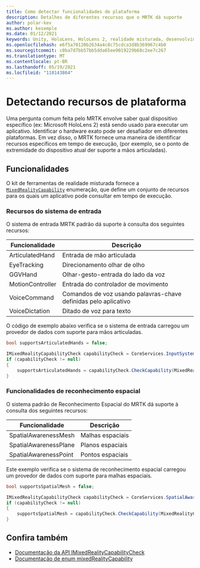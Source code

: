 ```yaml
---
title: Como detectar funcionalidades de plataforma
description: Detalhes de diferentes recursos que o MRTK dá suporte
author: polar-kev
ms.author: kesemple
ms.date: 01/12/2021
keywords: Unity, HoloLens, HoloLens 2, realidade misturada, desenvolvimento, MRTK, recursos,
ms.openlocfilehash: e6f5a70120b2634a4c8c75cdca3d8b369967c4b0
ms.sourcegitcommit: c0ba7d7bb57bb5dda65ee9019229b68c2ee7c267
ms.translationtype: MT
ms.contentlocale: pt-BR
ms.lasthandoff: 05/19/2021
ms.locfileid: "110143864"
---
```

# <a name="detecting-platform-capabilities"></a>Detectando recursos de plataforma

Uma pergunta comum feita pelo MRTK envolve saber qual dispositivo específico (ex: Microsoft HoloLens 2) está sendo usado para executar um aplicativo. Identificar o hardware exato pode ser desafiador em diferentes plataformas. Em vez disso, o MRTK fornece uma maneira de identificar recursos específicos em tempo de execução, (por exemplo, se o ponto de extremidade do dispositivo atual der suporte a mãos articuladas).

## <a name="capabilities"></a>Funcionalidades

O kit de ferramentas de realidade misturada fornece a [`MixedRealityCapability`](xref:Microsoft.MixedReality.Toolkit.MixedRealityCapability) enumeração, que define um conjunto de recursos para os quais um aplicativo pode consultar em tempo de execução.

### <a name="input-system-capabilities"></a>Recursos do sistema de entrada

O sistema de entrada MRTK padrão dá suporte à consulta dos seguintes recursos:

| Funcionalidade | Descrição |
|---|---|
| ArticulatedHand | Entrada de mão articulada |
| EyeTracking | Direcionamento olhar de olho |
| GGVHand | Olhar-gesto-entrada do lado da voz |
| MotionController | Entrada do controlador de movimento |
| VoiceCommand | Comandos de voz usando palavras-chave definidas pelo aplicativo |
| VoiceDictation | Ditado de voz para texto |

O código de exemplo abaixo verifica se o sistema de entrada carregou um provedor de dados com suporte para mãos articuladas.

```c#
bool supportsArticulatedHands = false;

IMixedRealityCapabilityCheck capabilityCheck = CoreServices.InputSystem as IMixedRealityCapabilityCheck;
if (capabilityCheck != null)
{
    supportsArticulatedHands = capabilityCheck.CheckCapability(MixedRealityCapability.ArticulatedHand);
}
```

### <a name="spatial-awareness-capabilities"></a>Funcionalidades de reconhecimento espacial

O sistema padrão de Reconhecimento Espacial do MRTK dá suporte à consulta dos seguintes recursos:

| Funcionalidade | Descrição |
|---|---|
| SpatialAwarenessMesh | Malhas espaciais |
| SpatialAwarenessPlane | Planos espaciais |
| SpatialAwarenessPoint | Pontos espaciais |

Este exemplo verifica se o sistema de reconhecimento espacial carregou um provedor de dados com suporte para malhas espaciais.

```c#
bool supportsSpatialMesh = false;

IMixedRealityCapabilityCheck capabilityCheck = CoreServices.SpatialAwarenessSystem as IMixedRealityCapabilityCheck;
if (capabilityCheck != null)
{
    supportsSpatialMesh = capabilityCheck.CheckCapability(MixedRealityCapability.SpatialAwarenessMesh);
}
```

## <a name="see-also"></a>Confira também

- [Documentação da API IMixedRealityCapabilityCheck](xref:Microsoft.MixedReality.Toolkit.IMixedRealityCapabilityCheck)
- [Documentação de enum mixedRealityCapability](xref:Microsoft.MixedReality.Toolkit.MixedRealityCapability)

